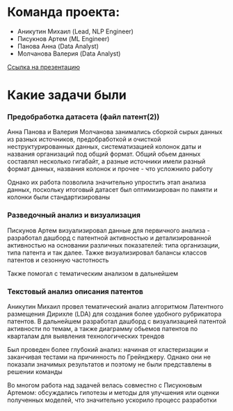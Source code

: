 # Команда проекта:
- Аникутин Михаил (Lead, NLP Engineer)
- Писукнов Артем (ML Engineer)
- Панова Анна (Data Analyst)
- Молчанова Валерия (Data Analyst)

[Ссылка на презентацию](https://docs.google.com/presentation/d/1ODlUSztoZS9i7r9Vng2WjnWKOLDvuvQ27SWszXiUtPA/edit?slide=id.p1#slide=id.p1)

# Какие задачи были
### Предобработка датасета (файл патент(2))

Анна Панова и Валерия Молчанова занимались сборкой сырых данных из разных источников, предобработкой и очисткой неструктурированных данных, систематизацией 
колонок даты и названия организаций под общий формат. Общий обьем данных составлял несколько гигабайт, 
а разные источники имели разный формат данных, названия колонок и прочее - что усложнило работу

Однако их работа позволила значительно упростить этап анализа данных, поскольку итоговый датасет был оптимизирован по памяти и колонки были стандартизированы

### Разведочный анализ и визуализация

Пискунов Артем визуализировал данные для первичного анализа - разработал дашборд с патентной активностью и детализированной активностью на основании различных показателей: 
типа организации, типа патента и так далее. Тажке визуализировал балансы классов патентов и сезонную частотность

Также помогал с тематическим анализом в дальнейшем

### Текстовый анализ описания патентов

Аникутин Михаил провел тематический анализ алгоритмом Латентного размещения Дирихле (LDA) для создания более удобного рубрикатора патентов. 
В дальнейшем разработал дашборд с визуализацией патентой активности по темам, а также диаграмму обьемов патентов по кварталам для выявления технологических трендов

Был проведен более глубокий анализ: начиная от кластеризации и заканчивая тестами на причинность по Грейнджеру. Однако они не показали значимых результатов и поэтому
не были представлены в решении команды

Во многом работа над задачей велась совместно с Писукновым Артемом: обсуждались гипотезы и методы для улучшения или оценки полученных моделей, что значительно ускорило
процесс разработки
